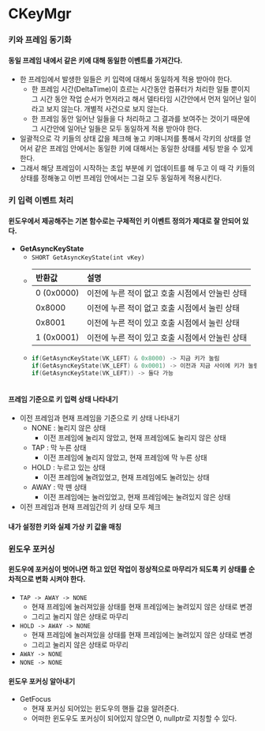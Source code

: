 # CKeyMgr

### 키와 프레임 동기화
#### 동일 프레임 내에서 같은 키에 대해 동일한 이벤트를 가져간다.
- 한 프레임에서 발생한 일들은 키 입력에 대해서 동일하게 적용 받아야 한다.
  - 한 프레임 시간(DeltaTime)이 흐르는 시간동안 컴퓨터가 처리한 일들 뿐이지 그 시간 동안 작업 순서가 먼저라고 해서 델타타임 시간안에서 먼저 일어난 일이라고 보지 않는다. 개별적 사건으로 보지 않는다.
  - 한 프레임 동안 일어난 일들을 다 처리하고 그 결과를 보여주는 것이기 때문에 그 시간안에 일어난 일들은 모두 동일하게 적용 받아야 한다.
- 일괄적으로 각 키들의 상태 값을 체크해 놓고 키매니저를 통해서 각키의 상태를 얻어서 같은 프레임 안에서는 동일한 키에 대해서는 동일한 상태를 세팅 받을 수 있게 한다.
- 그래서 해당 프레임이 시작하는 초입 부분에 키 업데이트를 해 두고 이 때 각 키들의 상태를 정해놓고 이번 프레임 안에서는 그걸 모두 동일하게 적용시킨다.


### 키 입력 이벤트 처리
#### 윈도우에서 제공해주는 기본 함수로는 구체적인 키 이벤트 정의가 제대로 잘 안되어 있다.
- **GetAsyncKeyState**
  - `SHORT GetAsyncKeyState(int vKey)`
  - | 반환값 | 설명 |
    |:---|:---|
    |0 (0x0000)|이전에 누른 적이 없고 호출 시점에서 안눌린 상태|
    |0x8000|이전에 누른 적이 없고 호출 시점에서 눌린 상태|
    |0x8001|이전에 누른 적이 있고 호출 시점에서 눌린 상태|
    |1 (0x0001)|이전에 누른 적이 있고 호출 시점에서 안눌린 상태|
  - ```c++
    if(GetAsyncKeyState(VK_LEFT) & 0x8000) -> 지금 키가 눌림
    if(GetAsyncKeyState(VK_LEFT) & 0x0001) -> 이전과 지금 사이에 키가 눌림 
    if(GetAsyncKeyState(VK_LEFT)) -> 둘다 가능
  ```

#### 프레임 기준으로 키 입력 상태 나타내기
- 이전 프레임과 현재 프레임을 기준으로 키 상태 나타내기
  - NONE : 눌리지 않은 상태
    - 이전 프레임에 눌리지 않았고, 현재 프레임에도 눌리지 않은 상태
  - TAP : 막 누른 상태
    - 이전 프레임에 눌리지 않았고, 현재 프레임에 막 누른 상태
  - HOLD : 누르고 있는 상태
    - 이전 프레임에 눌려있었고, 현재 프레임에도 눌려있는 상태
  - AWAY : 막 뗀 상태
    - 이전 프레임에는 눌러있었고, 현재 프레임에는 눌려있지 않은 상태
- 이전 프레임과 현재 프레임간의 키 상태 모두 체크

#### 내가 설정한 키와 실제 가상 키 값을 매칭

### 윈도우 포커싱
#### 윈도우에 포커싱이 벗어나면 하고 있던 작업이 정상적으로 마무리가 되도록 키 상태를 순차적으로 변화 시켜야 한다.
- `TAP -> AWAY -> NONE`
  - 현재 프레임에 눌러져있을 상태를 현재 프레임에는 눌려있지 않은 상태로 변경
  - 그리고 눌리지 않은 상태로 마무리
- `HOLD -> AWAY -> NONE`
  - 현재 프레임에 눌러져있을 상태를 현재 프레임에는 눌려있지 않은 상태로 변경
  - 그리고 눌리지 않은 상태로 마무리
- `AWAY -> NONE`
- `NONE -> NONE`
  
#### 윈도우 포커싱 알아내기
- GetFocus
  - 현재 포커싱 되어있는 윈도우의 핸들 값을 알려준다.
  - 어떠한 윈도우도 포커싱이 되어있지 않으면 0, nullptr로 지칭할 수 있다.







